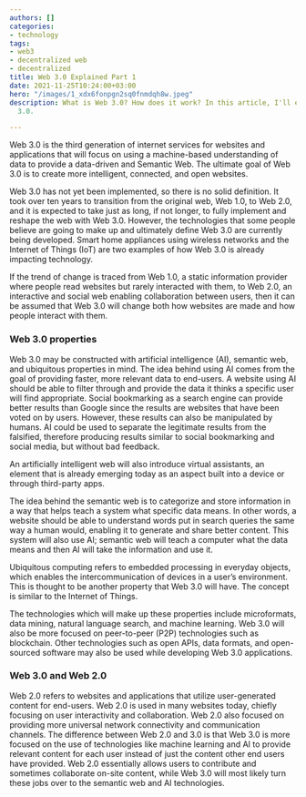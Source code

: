 ```yaml
---
authors: []
categories:
- technology
tags:
- web3
- decentralized web
- decentralized
title: Web 3.0 Explained Part 1
date: 2021-11-25T10:24:00+03:00
hero: "/images/1_xdx6fonpgn2sq0fnmdqh8w.jpeg"
description: What is Web 3.0? How does it work? In this article, I'll explain Web
  3.0.

---
```

Web 3.0 is the third generation of internet services for websites and applications that will focus on using a machine-based understanding of data to provide a data-driven and Semantic Web. The ultimate goal of Web 3.0 is to create more intelligent, connected, and open websites.

Web 3.0 has not yet been implemented, so there is no solid definition. It took over ten years to transition from the original web, Web 1.0, to Web 2.0, and it is expected to take just as long, if not longer, to fully implement and reshape the web with Web 3.0. However, the technologies that some people believe are going to make up and ultimately define Web 3.0 are currently being developed. Smart home appliances using wireless networks and the Internet of Things (IoT) are two examples of how Web 3.0 is already impacting technology.

If the trend of change is traced from Web 1.0, a static information provider where people read websites but rarely interacted with them, to Web 2.0, an interactive and social web enabling collaboration between users, then it can be assumed that Web 3.0 will change both how websites are made and how people interact with them.

### Web 3.0 properties

Web 3.0 may be constructed with artificial intelligence (AI), semantic web, and ubiquitous properties in mind. The idea behind using AI comes from the goal of providing faster, more relevant data to end-users. A website using AI should be able to filter through and provide the data it thinks a specific user will find appropriate. Social bookmarking as a search engine can provide better results than Google since the results are websites that have been voted on by users. However, these results can also be manipulated by humans. AI could be used to separate the legitimate results from the falsified, therefore producing results similar to social bookmarking and social media, but without bad feedback.

An artificially intelligent web will also introduce virtual assistants, an element that is already emerging today as an aspect built into a device or through third-party apps.

The idea behind the semantic web is to categorize and store information in a way that helps teach a system what specific data means. In other words, a website should be able to understand words put in search queries the same way a human would, enabling it to generate and share better content. This system will also use AI; semantic web will teach a computer what the data means and then AI will take the information and use it.

Ubiquitous computing refers to embedded processing in everyday objects, which enables the intercommunication of devices in a user’s environment. This is thought to be another property that Web 3.0 will have. The concept is similar to the Internet of Things.

The technologies which will make up these properties include microformats, data mining, natural language search, and machine learning. Web 3.0 will also be more focused on peer-to-peer (P2P) technologies such as blockchain. Other technologies such as open APIs, data formats, and open-sourced software may also be used while developing Web 3.0 applications.

### Web 3.0 and Web 2.0

Web 2.0 refers to websites and applications that utilize user-generated content for end-users. Web 2.0 is used in many websites today, chiefly focusing on user interactivity and collaboration. Web 2.0 also focused on providing more universal network connectivity and communication channels. The difference between Web 2.0 and 3.0 is that Web 3.0 is more focused on the use of technologies like machine learning and AI to provide relevant content for each user instead of just the content other end users have provided. Web 2.0 essentially allows users to contribute and sometimes collaborate on-site content, while Web 3.0 will most likely turn these jobs over to the semantic web and AI technologies.